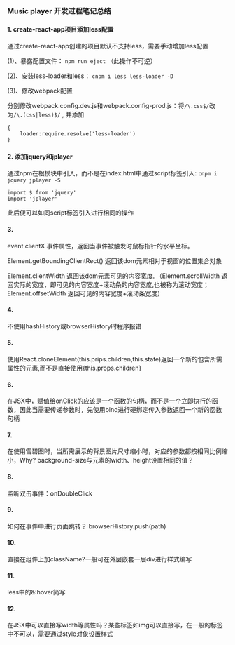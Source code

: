 ### Music player 开发过程笔记总结

#### 1. create-react-app项目添加less配置

通过create-react-app创建的项目默认不支持less，需要手动增加less配置

(1)、暴露配置文件：
`npm run eject` （此操作不可逆）

(2)、安装less-loader和less：
 `cnpm i less less-loader -D`

(3)、修改webpack配置

分别修改webpack.config.dev.js和webpack.config-prod.js：将`/\.css$/`改为`/\.(css|less)$/` , 并添加
```
{
    loader:require.resolve('less-loader')
}
```

#### 2. 添加jquery和jplayer

通过npm在根模块中引入，而不是在index.html中通过script标签引入: 
`cnpm i jquery jplayer -S`
```
import $ from 'jquery'
import 'jplayer'
```
此后便可以如同script标签引入进行相同的操作

#### 3. 
event.clientX 事件属性，返回当事件被触发时鼠标指针的水平坐标。

Element.getBoundingClientRect() 返回该dom元素相对于视窗的位置集合对象

Element.clientWidth 返回该dom元素可见的内容宽度。（Element.scrollWidth 返回实际的宽度，即可见的内容宽度+滚动条的内容宽度,也被称为滚动宽度；Element.offsetWidth 返回可见的内容宽度+滚动条宽度）

#### 4. 
不使用hashHistory或browserHistory时程序报错

#### 5. 
使用React.cloneElement(this.prips.children,this.state)返回一个新的包含所需属性的元素,而不是直接使用{this.props.children}

#### 6.
在JSX中，赋值给onClick的应该是一个函数的句柄，而不是一个立即执行的函数，因此当需要传递参数时，先使用bind进行硬绑定传入参数返回一个新的函数句柄
#### 7. 
在使用雪碧图时，当所需展示的背景图片尺寸缩小时，对应的参数都按相同比例缩小，Why?  background-size与元素的width、height设置相同的值？

#### 8.
监听双击事件：onDoubleClick

#### 9. 
如何在事件中进行页面跳转？
browserHistory.push(path)

#### 10.
直接在组件上加className?一般可在外层嵌套一层div进行样式编写

#### 11.
less中的&:hover简写

#### 12.
在JSX中可以直接写width等属性吗？某些标签如img可以直接写，在一般的标签中不可以，需要通过style对象设置样式


